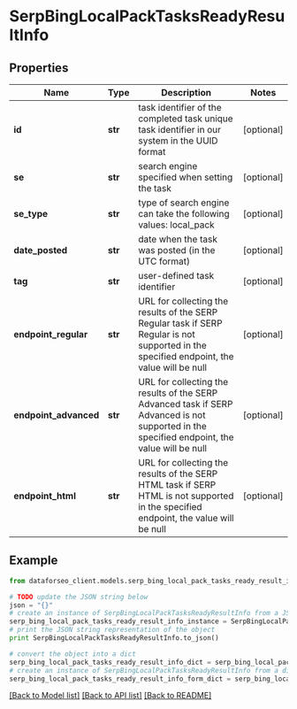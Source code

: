 # SerpBingLocalPackTasksReadyResultInfo


## Properties

Name | Type | Description | Notes
------------ | ------------- | ------------- | -------------
**id** | **str** | task identifier of the completed task unique task identifier in our system in the UUID format | [optional] 
**se** | **str** | search engine specified when setting the task | [optional] 
**se_type** | **str** | type of search engine can take the following values: local_pack | [optional] 
**date_posted** | **str** | date when the task was posted (in the UTC format) | [optional] 
**tag** | **str** | user-defined task identifier | [optional] 
**endpoint_regular** | **str** | URL for collecting the results of the SERP Regular task if SERP Regular is not supported in the specified endpoint, the value will be null | [optional] 
**endpoint_advanced** | **str** | URL for collecting the results of the SERP Advanced task if SERP Advanced is not supported in the specified endpoint, the value will be null | [optional] 
**endpoint_html** | **str** | URL for collecting the results of the SERP HTML task if SERP HTML is not supported in the specified endpoint, the value will be null | [optional] 

## Example

```python
from dataforseo_client.models.serp_bing_local_pack_tasks_ready_result_info import SerpBingLocalPackTasksReadyResultInfo

# TODO update the JSON string below
json = "{}"
# create an instance of SerpBingLocalPackTasksReadyResultInfo from a JSON string
serp_bing_local_pack_tasks_ready_result_info_instance = SerpBingLocalPackTasksReadyResultInfo.from_json(json)
# print the JSON string representation of the object
print SerpBingLocalPackTasksReadyResultInfo.to_json()

# convert the object into a dict
serp_bing_local_pack_tasks_ready_result_info_dict = serp_bing_local_pack_tasks_ready_result_info_instance.to_dict()
# create an instance of SerpBingLocalPackTasksReadyResultInfo from a dict
serp_bing_local_pack_tasks_ready_result_info_form_dict = serp_bing_local_pack_tasks_ready_result_info.from_dict(serp_bing_local_pack_tasks_ready_result_info_dict)
```
[[Back to Model list]](../README.md#documentation-for-models) [[Back to API list]](../README.md#documentation-for-api-endpoints) [[Back to README]](../README.md)



